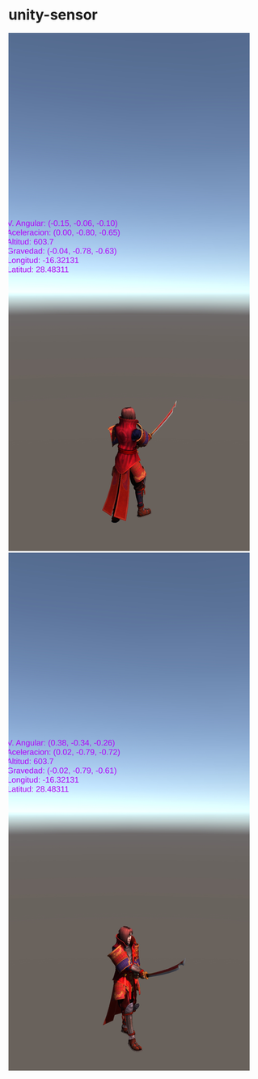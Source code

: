# unity-sensor
![img](https://github.com/julio-carrasco/unity-sensor/blob/main/Screenshot_20231215_092557_My%20project%20(5).jpg)
![img](https://github.com/julio-carrasco/unity-sensor/blob/main/Screenshot_20231215_092627_My%20project%20(5).jpg)
